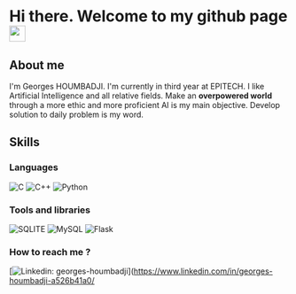 <!-- ### Hi there. Welcome to my github page <img src="https://media.giphy.com/media/hvRJCLFzcasrR4ia7z/giphy.gif" width="29px">

**GeorgesML/GeorgesML** is a ✨ _special_ ✨ repository because its `README.md` (this file) appears on your GitHub profile.

-->

# Hi there. Welcome to my github page <img src="https://media.giphy.com/media/hvRJCLFzcasrR4ia7z/giphy.gif" width="29px">

## About me
I'm Georges HOUMBADJI. I'm currently in third year at EPITECH. I like Artificial Intelligence and all relative fields. Make an **overpowered world** through a more ethic and more proficient AI is my main objective. Develop solution to daily problem is my word.

## Skills
### Languages
![C](	https://img.shields.io/badge/C-00599C?style=for-the-badge&logo=c&logoColor=white)
![C++](https://img.shields.io/badge/C%2B%2B-00599C?style=for-the-badge&logo=c%2B%2B&logoColor=white)
![Python](https://img.shields.io/badge/Python-3776AB?style=for-the-badge&logo=python&logoColor=white)

### Tools and libraries
![SQLITE](https://img.shields.io/badge/SQLite-07405E?style=for-the-badge&logo=sqlite&logoColor=white)
![MySQL](https://img.shields.io/badge/MySQL-00000F?style=for-the-badge&logo=mysql&logoColor=white)
![Flask](https://img.shields.io/badge/Flask-000000?style=for-the-badge&logo=flask&logoColor=white)

### How to reach me ?
[![Linkedin: georges-houmbadji](https://img.shields.io/badge/LinkedIn-0077B5?style=for-the-badge&logo=linkedin&logoColor=white)](https://www.linkedin.com/in/georges-houmbadji-a526b41a0/
